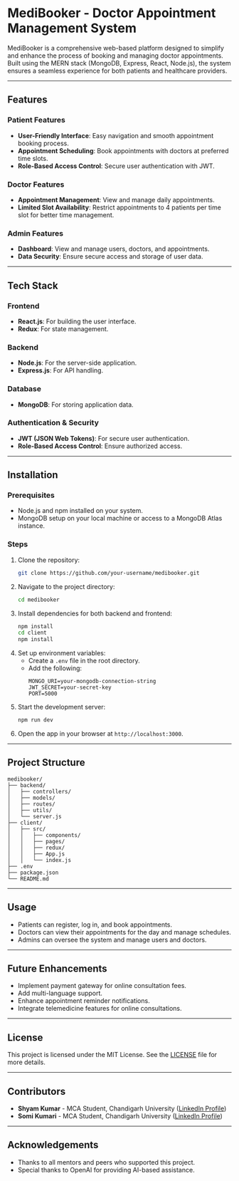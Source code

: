 # MediBooker - Doctor Appointment Management System

MediBooker is a comprehensive web-based platform designed to simplify and enhance the process of booking and managing doctor appointments. Built using the MERN stack (MongoDB, Express, React, Node.js), the system ensures a seamless experience for both patients and healthcare providers.

---

## Features

### Patient Features
- **User-Friendly Interface**: Easy navigation and smooth appointment booking process.
- **Appointment Scheduling**: Book appointments with doctors at preferred time slots.
- **Role-Based Access Control**: Secure user authentication with JWT.

### Doctor Features
- **Appointment Management**: View and manage daily appointments.
- **Limited Slot Availability**: Restrict appointments to 4 patients per time slot for better time management.

### Admin Features
- **Dashboard**: View and manage users, doctors, and appointments.
- **Data Security**: Ensure secure access and storage of user data.

---

## Tech Stack

### Frontend
- **React.js**: For building the user interface.
- **Redux**: For state management.

### Backend
- **Node.js**: For the server-side application.
- **Express.js**: For API handling.

### Database
- **MongoDB**: For storing application data.

### Authentication & Security
- **JWT (JSON Web Tokens)**: For secure user authentication.
- **Role-Based Access Control**: Ensure authorized access.

---

## Installation

### Prerequisites
- Node.js and npm installed on your system.
- MongoDB setup on your local machine or access to a MongoDB Atlas instance.

### Steps
1. Clone the repository:
   ```bash
   git clone https://github.com/your-username/medibooker.git
   ```
2. Navigate to the project directory:
   ```bash
   cd medibooker
   ```
3. Install dependencies for both backend and frontend:
   ```bash
   npm install
   cd client
   npm install
   ```
4. Set up environment variables:
   - Create a `.env` file in the root directory.
   - Add the following:
     ```env
     MONGO_URI=your-mongodb-connection-string
     JWT_SECRET=your-secret-key
     PORT=5000
     ```
5. Start the development server:
   ```bash
   npm run dev
   ```
6. Open the app in your browser at `http://localhost:3000`.

---

## Project Structure
```
medibooker/
├── backend/
│   ├── controllers/
│   ├── models/
│   ├── routes/
│   ├── utils/
│   └── server.js
├── client/
│   ├── src/
│   │   ├── components/
│   │   ├── pages/
│   │   ├── redux/
│   │   ├── App.js
│   │   └── index.js
├── .env
├── package.json
└── README.md
```

---

## Usage
- Patients can register, log in, and book appointments.
- Doctors can view their appointments for the day and manage schedules.
- Admins can oversee the system and manage users and doctors.

---

## Future Enhancements
- Implement payment gateway for online consultation fees.
- Add multi-language support.
- Enhance appointment reminder notifications.
- Integrate telemedicine features for online consultations.

---

## License
This project is licensed under the MIT License. See the [LICENSE](LICENSE) file for more details.

---

## Contributors
- **Shyam Kumar** - MCA Student, Chandigarh University ([LinkedIn Profile](#))
- **Somi Kumari** - MCA Student, Chandigarh University ([LinkedIn Profile](#))

---

## Acknowledgements
- Thanks to all mentors and peers who supported this project.
- Special thanks to OpenAI for providing AI-based assistance.

